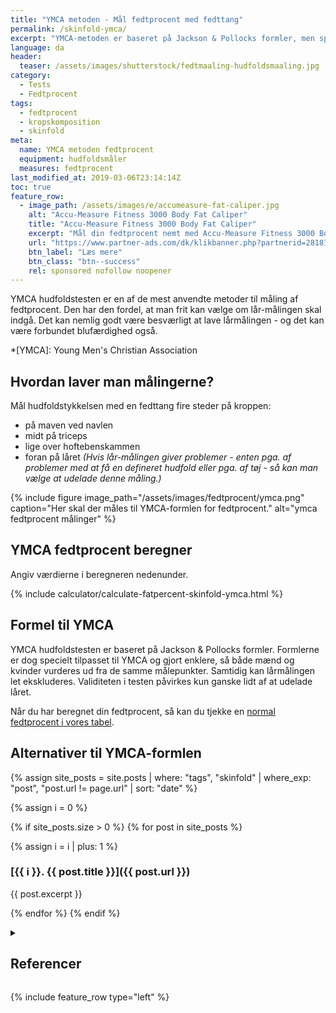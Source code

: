```yaml
---
title: "YMCA metoden - Mål fedtprocent med fedttang"
permalink: /skinfold-ymca/
excerpt: "YMCA-metoden er baseret på Jackson & Pollocks formler, men specielt tilpasset YMCA's behov. Det betyder, at mænd og kvinder måles på de samme punkter, og hvis det volder problemer at måle på låret, så kan den måling let udelades."
language: da
header:
  teaser: /assets/images/shutterstock/fedtmaaling-hudfoldsmaaling.jpg
category:
  - Tests
  - Fedtprocent
tags:
  - fedtprocent
  - kropskomposition
  - skinfold
meta:
  name: YMCA metoden fedtprocent
  equipment: hudfoldsmåler
  measures: fedtprocent
last_modified_at: 2019-03-06T23:14:14Z
toc: true
feature_row:
  - image_path: /assets/images/e/accumeasure-fat-caliper.jpg
    alt: "Accu-Measure Fitness 3000 Body Fat Caliper"
    title: "Accu-Measure Fitness 3000 Body Fat Caliper"
    excerpt: "Mål din fedtprocent nemt med Accu-Measure Fitness 3000 Body Fat Caliper. Fedttangen bliver brugt af mange amerikanske personlige trænere på grund af dens præcise målinger. Du kan både bruge den hjemme eller have den med på farten."
    url: "https://www.partner-ads.com/dk/klikbanner.php?partnerid=28187&bannerid=21411&htmlurl=https://www.billig-fitness.dk/products/body-fat-caliper-fedttang-fedtmaaler"
    btn_label: "Læs mere"
    btn_class: "btn--success"
    rel: sponsored nofollow noopener
---
```


YMCA hudfoldstesten er en af de mest anvendte metoder til måling af fedtprocent. Den har den fordel, at man frit kan vælge om lår-målingen skal indgå. Det kan nemlig godt være besværligt at lave lårmålingen - og det kan være forbundet blufærdighed også.

*[YMCA]: Young Men's Christian Association

## Hvordan laver man målingerne?

Mål hudfoldstykkelsen med en fedttang fire steder på kroppen:

- på maven ved navlen
- midt på triceps
- lige over hoftebenskammen
- foran på låret _(Hvis lår-målingen giver problemer - enten pga. af problemer med at få en defineret hudfold eller pga. af tøj - så kan man vælge at udelade denne måling.)_

{% include figure image_path="/assets/images/fedtprocent/ymca.png" caption="Her skal der måles til YMCA-formlen for fedtprocent." alt="ymca fedtprocent målinger" %}

## YMCA fedtprocent beregner

Angiv værdierne i beregneren nedenunder.

{% include calculator/calculate-fatpercent-skinfold-ymca.html %}

## Formel til YMCA

YMCA hudfoldstesten er baseret på Jackson & Pollocks formler. Formlerne er dog specielt tilpasset til YMCA og gjort enklere, så både mænd og kvinder vurderes ud fra de samme målepunkter. Samtidig kan lårmålingen let ekskluderes. Validiteten i testen påvirkes kun ganske lidt af at udelade låret.

Når du har beregnet din fedtprocent, så kan du tjekke en [normal fedtprocent i vores tabel](/fedtprocent-normer/).

## Alternativer til YMCA-formlen

{% assign site_posts = site.posts | where: "tags", "skinfold" | where_exp: "post", "post.url != page.url" | sort: "date" %}

{% assign i = 0 %}

{% if site_posts.size > 0 %}
  {% for post in site_posts %}

{% assign i = i | plus: 1 %}

### [{{ i }}. {{ post.title }}]({{ post.url }})

{{ post.excerpt }}

  {% endfor %}
{% endif %}

<details markdown="1" class="references">
  <summary><h2 id="references">Referencer</h2></summary>

- Golding, Lawrence A. 2000. Ymca Fitness Testing and Assessment Manual. 4. udg. Human Kinetics Publishers. Set 10. november 2019. <https://www.amazon.com/Ymca-Fitness-Testing-Assessment-Manual/dp/0736033165>.
- Jackson, A. S., og M. L. Pollock. 2004. “[Generalized Equations for Predicting Body Density of Men. 1978](https://www.ncbi.nlm.nih.gov/pubmed/14748950)”. The British Journal of Nutrition 91 (1): 161–68.
</details>

{% include feature_row type="left" %}
